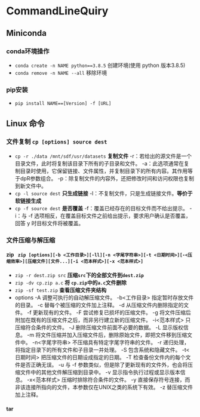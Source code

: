 # CommandLineQuiry

## Miniconda

### conda环境操作
- ` conda create -n NAME python==3.8.5 ` 创建环境(使用 python 版本3.8.5)
- ` conda remove -n NAME --all ` 移除环境

### pip安装

- ` pip install NAME==[Version] -f [URL] `

## Linux 命令

### 文件复制 ` cp [options] source dest `
- ` cp -r ./data /mnt/sdf/usr/datasets ` **复制文件**
  -r：若给出的源文件是一个目录文件，此时将复制该目录下所有的子目录和文件。
  -a：此选项通常在复制目录时使用，它保留链接、文件属性，并复制目录下的所有内容。其作用等于dpR参数组合。
  -p：除复制文件的内容外，还把修改时间和访问权限也复制到新文件中。
- ` cp -l source dest ` **只生成链接**
  -l：不复制文件，只是生成链接文件。**等价于软链接生成**
- ` cp -f source dest ` **是否覆盖**
  -f：覆盖已经存在的目标文件而不给出提示。
  -i：与 -f 选项相反，在覆盖目标文件之前给出提示，要求用户确认是否覆盖，回答 y 时目标文件将被覆盖。

### 文件压缩与解压缩

#### zip ` zip [options][-b <工作目录>][-ll][-n <字尾字符串>][-t <日期时间>][-<压缩效率>][压缩文件][文件...][-i <范本样式>][-x <范本样式>]`
- ` zip -r dest.zip src ` **压缩` src `下的全部文件到` dest.zip `**
- ` zip -dv cp.zip a.c ` **将 ` cp.zip `中的` a.c `文件删除**
- ` zip -sf test.zip ` **查看压缩文件夹结构**
- options
  -A 调整可执行的自动解压缩文件。
  -b<工作目录> 指定暂时存放文件的目录。
  -c 替每个被压缩的文件加上注释。
  -d 从压缩文件内删除指定的文件。
  -f 更新现有的文件。
  -F 尝试修复已损坏的压缩文件。
  -g 将文件压缩后附加在既有的压缩文件之后，而非另行建立新的压缩文件。
  -i<范本样式> 只压缩符合条件的文件。
  -J 删除压缩文件前面不必要的数据。
  -L 显示版权信息。
  -m 将文件压缩并加入压缩文件后，删除原始文件，即把文件移到压缩文件中。
  -n<字尾字符串> 不压缩具有特定字尾字符串的文件。
  -r 递归处理，将指定目录下的所有文件和子目录一并处理。
  -S 包含系统和隐藏文件。
  -t<日期时间> 把压缩文件的日期设成指定的日期。
  -T 检查备份文件内的每个文件是否正确无误。
  -u 与 -f 参数类似，但是除了更新现有的文件外，也会将压缩文件中的其他文件解压缩到目录中。
  -v 显示指令执行过程或显示版本信息。
  -x<范本样式> 压缩时排除符合条件的文件。
  -y 直接保存符号连接，而非该连接所指向的文件，本参数仅在UNIX之类的系统下有效。
  -z 替压缩文件加上注释。

#### tar
